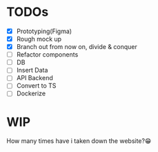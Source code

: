 # TODOs
- [x] Prototyping(Figma)
- [x] Rough mock up
- [x] Branch out from now on, divide & conquer
- [ ] Refactor components
- [ ] DB
- [ ] Insert Data
- [ ] API Backend
- [ ] Convert to TS
- [ ] Dockerize

# WIP
How many times have i taken down the website?😁
